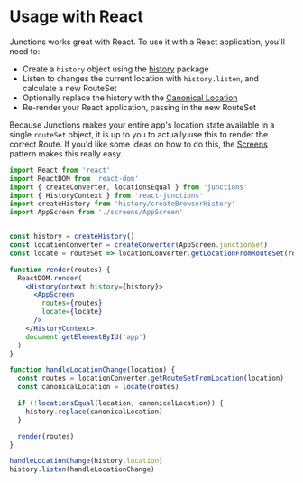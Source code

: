 # Usage with React

Junctions works great with React. To use it with a React application, you'll need to:

- Create a `history` object using the [history](https://github.com/mjackson/history) package
- Listen to changes the current location with `history.listen`, and calculate a new RouteSet
- Optionally replace the history with the [Canonical Location](CanonicalURLs.md)
- Re-render your React application, passing in the new RouteSet

Because Junctions makes your entire app's location state available in a single `routeSet` object, it is up to you to actually use this to render the correct Route. If you'd like some ideas on how to do this, the [Screens](Screens.md) pattern makes this really easy.

```jsx
import React from 'react'
import ReactDOM from 'react-dom'
import { createConverter, locationsEqual } from 'junctions'
import { HistoryContext } from 'react-junctions'
import createHistory from 'history/createBrowserHistory'
import AppScreen from './screens/AppScreen'


const history = createHistory()
const locationConverter = createConverter(AppScreen.junctionSet)
const locate = routeSet => locationConverter.getLocationFromRouteSet(routeSet)

function render(routes) {
  ReactDOM.render(
    <HistoryContext history={history}>
      <AppScreen
        routes={routes}
        locate={locate}
      />
    </HistoryContext>,
    document.getElementById('app')
  )
}

function handleLocationChange(location) {
  const routes = locationConverter.getRouteSetFromLocation(location)
  const canonicalLocation = locate(routes)

  if (!locationsEqual(location, canonicalLocation)) {
    history.replace(canonicalLocation)
  }

  render(routes)
}

handleLocationChange(history.location)
history.listen(handleLocationChange)
```
